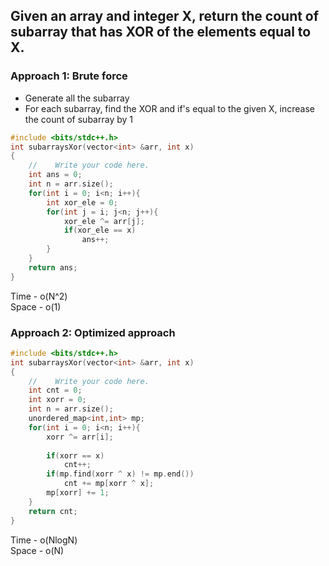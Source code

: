 ## Given an array and integer X, return the count of subarray that has XOR of the elements equal to X.

### Approach 1: Brute force
- Generate all the subarray
- For each subarray, find the XOR and if's equal to the given X, increase the count of subarray by 1

```c++
#include <bits/stdc++.h> 
int subarraysXor(vector<int> &arr, int x)
{
    //    Write your code here.
    int ans = 0;
    int n = arr.size();
    for(int i = 0; i<n; i++){
        int xor_ele = 0;
        for(int j = i; j<n; j++){
            xor_ele ^= arr[j];
            if(xor_ele == x)
                ans++;
        }
    }
    return ans;
}
```

Time - o(N^2) </br>
Space - o(1)

### Approach 2: Optimized approach


```c++
#include <bits/stdc++.h> 
int subarraysXor(vector<int> &arr, int x)
{
    //    Write your code here.
    int cnt = 0;
    int xorr = 0;
    int n = arr.size();
    unordered_map<int,int> mp;
    for(int i = 0; i<n; i++){
        xorr ^= arr[i];
        
        if(xorr == x)
            cnt++;
        if(mp.find(xorr ^ x) != mp.end())
            cnt += mp[xorr ^ x];
        mp[xorr] += 1;
    }
    return cnt;
}
```

Time - o(NlogN) </br>
Space - o(N)
